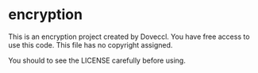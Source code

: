 encryption
==========

This is an encryption project created by Doveccl.
You have free access to use this code.
This file has no copyright assigned.

You should to see the LICENSE carefully before using.
